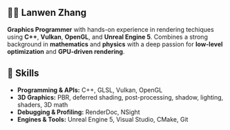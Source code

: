 ## 🤸‍♂️ Lanwen Zhang

**Graphics Programmer** with hands-on experience in rendering techiques using **C++**, **Vulkan**, **OpenGL**, and **Unreal Engine 5**. Combines a strong background in **mathematics** and **physics** with a deep passion for 
**low-level optimization** and **GPU-driven rendering**.

</details>

## 🔧 Skills
- **Programming & APIs:** C++, GLSL, Vulkan, OpenGL 
- **3D Graphics:** PBR, deferred shading, post-processing, shadow, lighting, shaders, 3D math 
- **Debugging & Profiling:** RenderDoc, NSight
- **Engines & Tools:** Unreal Engine 5, Visual Studio, CMake, Git 

